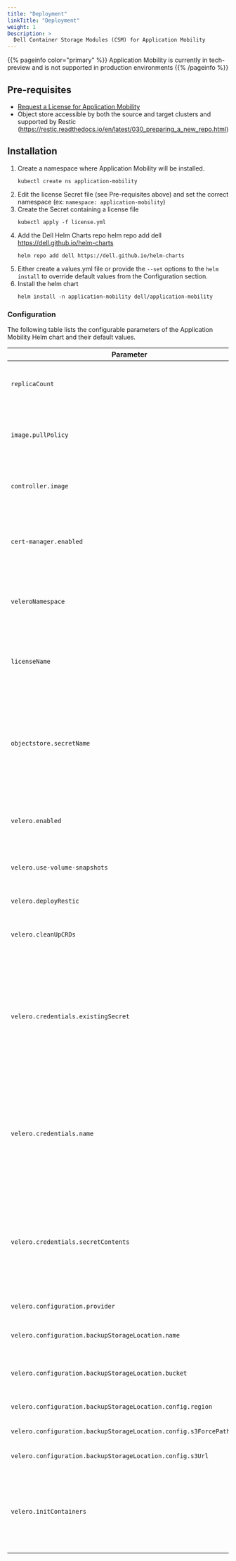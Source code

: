 ```yaml
---
title: "Deployment"
linkTitle: "Deployment"
weight: 1
Description: >
  Dell Container Storage Modules (CSM) for Application Mobility
---
```


{{% pageinfo color="primary" %}}
Application Mobility is currently in tech-preview and is not supported in production environments
{{% /pageinfo %}}

## Pre-requisites
- [Request a License for Application Mobility](../license/)
- Object store accessible by both the source and target clusters and supported by Restic (https://restic.readthedocs.io/en/latest/030_preparing_a_new_repo.html)

## Installation
1. Create a namespace where Application Mobility will be installed.
    ```
    kubectl create ns application-mobility
    ```
1. Edit the license Secret file (see Pre-requisites above) and set the correct namespace (ex: `namespace: application-mobility`)
1. Create the Secret containing a license file
    ```
    kubectl apply -f license.yml
    ```
1. Add the Dell Helm Charts repo helm repo add dell https://dell.github.io/helm-charts
    ```
    helm repo add dell https://dell.github.io/helm-charts
    ```
1. Either create a values.yml file or provide the `--set` options to the `helm install` to override default values from the Configuration section.
1. Install the helm chart
    ```
    helm install -n application-mobility dell/application-mobility
    ```


### Configuration

The following table lists the configurable parameters of the Application Mobility Helm chart and their default values.

| Parameter | Description | Default |
| - | - | - |
| `replicaCount` | Number of replicas for the Application Mobility controllers | `1` |
| `image.pullPolicy` | Image pull policy for the Application Mobility controller images | `IfNotPresent` |
| `controller.image` | Location of the csm-application-mobility Docker image | `dell/csm-application-mobility:v0.1.0` |
| `cert-manager.enabled` |  If set to true, cert-manager will be installed during Application Mobility installation | `false` |
| `veleroNamespace` |  If Velero is already installed, set to the namespace where Velero is insatlled | `velero` |
| `licenseName` |  Name of the Secret that contains the License for CSM Application Mobility | `license` |
| `objectstore.secretName` |  If velero is already installed on the cluster, specify the name of the secret in velero namespace that has credentials to access object store | ` ` |
| `velero.enabled` |  If set to true, Velero will be installed during Application Mobility installation | `true` |
| `velero.use-volume-snapshots` |  If set to true, Velero will use volume snapshots | `false` |
| `velero.deployRestic` |  If set to true, Velero will also deploy Restic | `true` |
| `velero.cleanUpCRDs` |  If set to true, Velero CRDs will be cleaned up | `true` |
| `velero.credentials.existingSecret` |  Optionally, specify the name of the pre-created secret in the release namespace that holds the object store credentials. Either this or secretContents should be specified | ` ` |
| `velero.credentials.name` |  Optionally, specify the name to be used for secret that will be created to hold object store credentials. Used in conjunction with secretContents. | ` ` |
| `velero.credentials.secretContents` |  Optionally, specify the object store access credentials to be stored in a secret with key "cloud". Either this or existingSecret should be provided. | ` ` |
| `velero.configuration.provider` |  Provider to use for Velero. | `aws` |
| `velero.configuration.backupStorageLocation.name` |  Name of the backup storage location for Velero. | `default` |
| `velero.configuration.backupStorageLocation.bucket` |  Name of the object store bucket to use for backups. | `velero-bucket` |
| `velero.configuration.backupStorageLocation.config.region` |  The region for the object store. | `s3` |
| `velero.configuration.backupStorageLocation.config.s3ForcePathStyle` |  Force path style. | `true` |
| `velero.configuration.backupStorageLocation.config.s3Url` |  URL for accessing object store. | `http://10.10.10.10:9000` |
| `velero.initContainers` |  List of init-containers used as plugins by Velero. (TODO: Add note about dell-velero-plugin image location) | ` ` |
